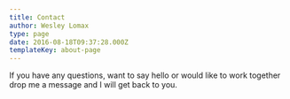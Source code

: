 ```yaml
---
title: Contact
author: Wesley Lomax
type: page
date: 2016-08-18T09:37:28.000Z
templateKey: about-page
---
```


If you have any questions, want to say hello or would like to work together drop me a message and I will get back to you.

<div role="form" class="wpcf7" id="wpcf7-f3-o1" lang="en-US" dir="ltr">
  <div class="screen-reader-response">
  </div>
</div>
